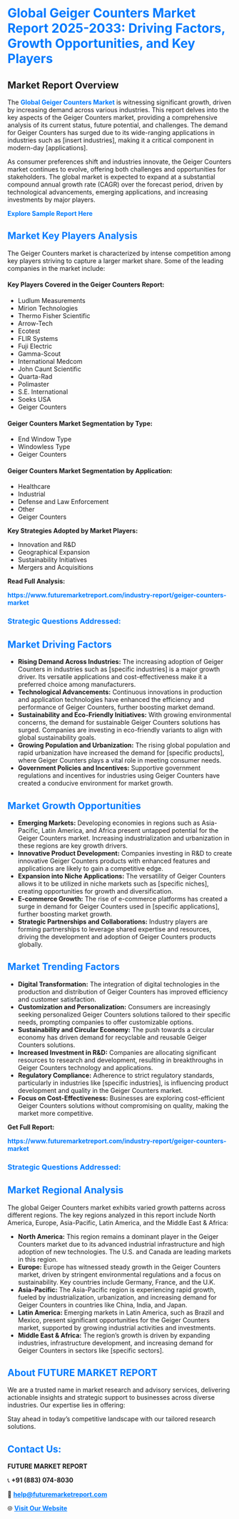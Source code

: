 <h1 style="color: #007BFF;">Global Geiger Counters Market Report 2025-2033: Driving Factors, Growth Opportunities, and Key Players</h1>

<section id="overview">
<h2>Market Report Overview</h2>
<p>The <a href="https://www.futuremarketreport.com/industry-report/geiger-counters-market" style="color: #007BFF; text-decoration: none;"><strong>Global Geiger Counters Market</strong></a> is witnessing significant growth, driven by increasing demand across various industries. This report delves into the key aspects of the Geiger Counters market, providing a comprehensive analysis of its current status, future potential, and challenges. The demand for Geiger Counters has surged due to its wide-ranging applications in industries such as [insert industries], making it a critical component in modern-day [applications].</p>
<p>As consumer preferences shift and industries innovate, the Geiger Counters market continues to evolve, offering both challenges and opportunities for stakeholders. The global market is expected to expand at a substantial compound annual growth rate (CAGR) over the forecast period, driven by technological advancements, emerging applications, and increasing investments by major players.</p>
</section>

<section id="overview">
<p><a href="https://www.futuremarketreport.com/request-sample/reportId=106499" style="color: #007BFF; text-decoration: none;"><strong>Explore Sample Report Here</strong></a></p>
</section>

<section id="key-players">
<h2 style="color: #007BFF;">Market Key Players Analysis</h2>
<p>The Geiger Counters market is characterized by intense competition among key players striving to capture a larger market share. Some of the leading companies in the market include:</p>
<h4>Key Players Covered in the Geiger Counters Report:</h4>
<ul><li>Ludlum Measurements</li><li>Mirion Technologies</li><li>Thermo Fisher Scientific</li><li>Arrow-Tech</li><li>Ecotest</li><li>FLIR Systems</li><li>Fuji Electric</li><li>Gamma-Scout</li><li>International Medcom</li><li>John Caunt Scientific</li><li>Quarta-Rad</li><li>Polimaster</li><li>S.E. International</li><li>Soeks USA</li><li>Geiger Counters</li></ul>
<h4>Geiger Counters Market Segmentation by Type:</h4>
<ul><li>End Window Type</li><li>Windowless Type</li><li>Geiger Counters</li></ul>

<h4>Geiger Counters Market Segmentation by Application:</h4>
<ul><li>Healthcare</li><li>Industrial</li><li>Defense and Law Enforcement</li><li>Other</li><li>Geiger Counters</li></ul>
<p><strong>Key Strategies Adopted by Market Players:</strong></p>
<ul>
<li>Innovation and R&D</li>
<li>Geographical Expansion</li>
<li>Sustainability Initiatives</li>
<li>Mergers and Acquisitions</li>
</ul>
</section>

<section>
<p><strong>Read Full Analysis: </strong></p><a href="https://www.futuremarketreport.com/industry-report/geiger-counters-market" style="color: #007BFF; text-decoration: none;"><strong>https://www.futuremarketreport.com/industry-report/geiger-counters-market</strong></a>
<h3 style="color: #007BFF;">Strategic Questions Addressed:</h3>
</section>

<section id="driving-factors">
<h2 style="color: #007BFF;">Market Driving Factors</h2>
<ul>
<li><strong>Rising Demand Across Industries:</strong> The increasing adoption of Geiger Counters in industries such as [specific industries] is a major growth driver. Its versatile applications and cost-effectiveness make it a preferred choice among manufacturers.</li>
<li><strong>Technological Advancements:</strong> Continuous innovations in production and application technologies have enhanced the efficiency and performance of Geiger Counters, further boosting market demand.</li>
<li><strong>Sustainability and Eco-Friendly Initiatives:</strong> With growing environmental concerns, the demand for sustainable Geiger Counters solutions has surged. Companies are investing in eco-friendly variants to align with global sustainability goals.</li>
<li><strong>Growing Population and Urbanization:</strong> The rising global population and rapid urbanization have increased the demand for [specific products], where Geiger Counters plays a vital role in meeting consumer needs.</li>
<li><strong>Government Policies and Incentives:</strong> Supportive government regulations and incentives for industries using Geiger Counters have created a conducive environment for market growth.</li>
</ul>
</section>

<section id="growth-opportunities">
<h2 style="color: #007BFF;">Market Growth Opportunities</h2>
<ul>
<li><strong>Emerging Markets:</strong> Developing economies in regions such as Asia-Pacific, Latin America, and Africa present untapped potential for the Geiger Counters market. Increasing industrialization and urbanization in these regions are key growth drivers.</li>
<li><strong>Innovative Product Development:</strong> Companies investing in R&D to create innovative Geiger Counters products with enhanced features and applications are likely to gain a competitive edge.</li>
<li><strong>Expansion into Niche Applications:</strong> The versatility of Geiger Counters allows it to be utilized in niche markets such as [specific niches], creating opportunities for growth and diversification.</li>
<li><strong>E-commerce Growth:</strong> The rise of e-commerce platforms has created a surge in demand for Geiger Counters used in [specific applications], further boosting market growth.</li>
<li><strong>Strategic Partnerships and Collaborations:</strong> Industry players are forming partnerships to leverage shared expertise and resources, driving the development and adoption of Geiger Counters products globally.</li>
</ul>
</section>

<section id="trending-factors">
<h2 style="color: #007BFF;">Market Trending Factors</h2>
<ul>
<li><strong>Digital Transformation:</strong> The integration of digital technologies in the production and distribution of Geiger Counters has improved efficiency and customer satisfaction.</li>
<li><strong>Customization and Personalization:</strong> Consumers are increasingly seeking personalized Geiger Counters solutions tailored to their specific needs, prompting companies to offer customizable options.</li>
<li><strong>Sustainability and Circular Economy:</strong> The push towards a circular economy has driven demand for recyclable and reusable Geiger Counters solutions.</li>
<li><strong>Increased Investment in R&D:</strong> Companies are allocating significant resources to research and development, resulting in breakthroughs in Geiger Counters technology and applications.</li>
<li><strong>Regulatory Compliance:</strong> Adherence to strict regulatory standards, particularly in industries like [specific industries], is influencing product development and quality in the Geiger Counters market.</li>
<li><strong>Focus on Cost-Effectiveness:</strong> Businesses are exploring cost-efficient Geiger Counters solutions without compromising on quality, making the market more competitive.</li>
</ul>
</section>

<section>
<p><strong>Get Full Report: </strong></p><a href="https://www.futuremarketreport.com/industry-report/geiger-counters-market" style="color: #007BFF; text-decoration: none;"><strong>https://www.futuremarketreport.com/industry-report/geiger-counters-market</strong></a>
<h3 style="color: #007BFF;">Strategic Questions Addressed:</h3>
</section>


<section id="regional-analysis">
<h2 style="color: #007BFF;">Market Regional Analysis</h2>
<p>The global Geiger Counters market exhibits varied growth patterns across different regions. The key regions analyzed in this report include North America, Europe, Asia-Pacific, Latin America, and the Middle East & Africa:</p>
<ul>
<li><strong>North America:</strong> This region remains a dominant player in the Geiger Counters market due to its advanced industrial infrastructure and high adoption of new technologies. The U.S. and Canada are leading markets in this region.</li>
<li><strong>Europe:</strong> Europe has witnessed steady growth in the Geiger Counters market, driven by stringent environmental regulations and a focus on sustainability. Key countries include Germany, France, and the U.K.</li>
<li><strong>Asia-Pacific:</strong> The Asia-Pacific region is experiencing rapid growth, fueled by industrialization, urbanization, and increasing demand for Geiger Counters in countries like China, India, and Japan.</li>
<li><strong>Latin America:</strong> Emerging markets in Latin America, such as Brazil and Mexico, present significant opportunities for the Geiger Counters market, supported by growing industrial activities and investments.</li>
<li><strong>Middle East & Africa:</strong> The region’s growth is driven by expanding industries, infrastructure development, and increasing demand for Geiger Counters in sectors like [specific sectors].</li>
</ul>
</section>

<footer>
<h2 style="color: #007BFF;">About FUTURE MARKET REPORT</h2>
<p>We are a trusted name in market research and advisory services, delivering actionable insights and strategic support to businesses across diverse industries. Our expertise lies in offering:</p>

<p>Stay ahead in today’s competitive landscape with our tailored research solutions.</p>

<h2 style="color: #007BFF;">Contact Us:</h2>
<p><strong>FUTURE MARKET REPORT</strong></p>
<p>📞 <strong>+91 (883) 074-8030</strong></p>
<p>📧 <strong><a href="mailto:help@futuremarketreport.com" style="color: #007BFF;">help@futuremarketreport.com</a></strong></p>
<p>🌐 <strong><a href="https://www.futuremarketreport.com/" style="color: #007BFF;">Visit Our Website</a></strong></p>
</footer>